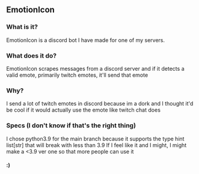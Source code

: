 ## EmotionIcon

### What is it?
EmotionIcon is a discord bot I have made for one of my servers.

### What does it do?
EmotionIcon scrapes messages from a discord server and if it detects
a valid emote, primarily twitch emotes, it'll send that emote 

### Why?
I send a lot of twitch emotes in discord because im a dork and I thought 
it'd be cool if it would actually use the emote like twitch chat does 

### Specs (I don't know if that's the right thing)
I chose python3.9 for the main branch because it supports
the type hint list[str] that will break with less than 3.9
If I feel like it and I might, I might make a <3.9 ver one so that 
more people can use it

#### :)
